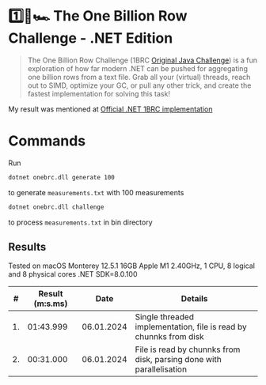 # 1️⃣🐝🏎️ The One Billion Row Challenge - .NET Edition

> The One Billion Row Challenge (1BRC [Original Java Challenge](https://github.com/gunnarmorling/1brc)) is a fun exploration of how far modern .NET can be pushed for aggregating one billion rows from a text file.
> Grab all your (virtual) threads, reach out to SIMD, optimize your GC, or pull any other trick, and create the fastest implementation for solving this task!

My result was mentioned at [Official .NET 1BRC implementation](https://github.com/praeclarum/1brc)

# Commands
Run 

```bash
dotnet onebrc.dll generate 100
```

to generate `measurements.txt` with 100 measurements

```bash
dotnet onebrc.dll challenge
```

to process `measurements.txt` in bin directory

## Results
Tested on macOS Monterey 12.5.1 16GB
Apple M1 2.40GHz, 1 CPU, 8 logical and 8 physical cores
.NET SDK=8.0.100

| # | Result (m:s.ms) |    Date   |  Details     |
|---|-----------------|-----------|---------------
| 1.|        01:43.999| 06.01.2024| Single threaded implementation, file is read by chunnks from disk |
| 2.|        00:31.000| 06.01.2024| File is read by chunnks from disk, parsing done with parallelisation |

